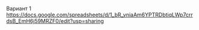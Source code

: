 Вариант 1
https://docs.google.com/spreadsheets/d/1_bR_vniaAm6YPTRDbtiqLWp7crrdsB_EmH6j59MRZF0/edit?usp=sharing
